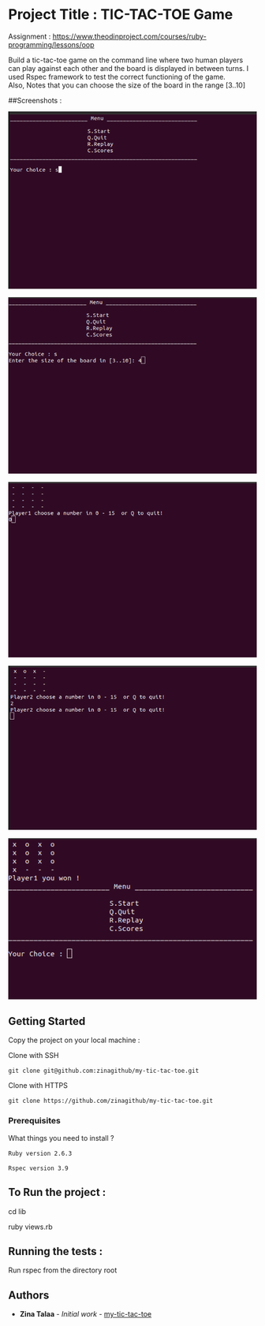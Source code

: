 # Project Title : TIC-TAC-TOE Game

Assignment : https://www.theodinproject.com/courses/ruby-programming/lessons/oop

Build a tic-tac-toe game on the command line where two human players can play against each other and the board is displayed in between turns. I used Rspec framework to test the correct functioning of the game.  
Also, Notes that you can choose the size of the board in the range [3..10]

##Screenshots :

![screenshot](https://github.com/zinagithub/my-tic-tac-toe/blob/master/image/ecran5.png)

![screenshot](https://github.com/zinagithub/my-tic-tac-toe/blob/master/image/ecran4.png)

![screenshot](https://github.com/zinagithub/my-tic-tac-toe/blob/master/image/ecran3.png)

![screenshot](https://github.com/zinagithub/my-tic-tac-toe/blob/master/image/ecran2.png)

![screenshot](https://github.com/zinagithub/my-tic-tac-toe/blob/master/image/ecran1.png)


## Getting Started

Copy the project on your local machine :

Clone with SSH 

```
git clone git@github.com:zinagithub/my-tic-tac-toe.git
```
Clone with HTTPS
```
git clone https://github.com/zinagithub/my-tic-tac-toe.git

```

### Prerequisites

What things you need to install ?

```
Ruby version 2.6.3
```
```
Rspec version 3.9
```


## To Run the project :

cd lib

ruby views.rb


## Running the tests :

Run rspec from the directory root


## Authors

* **Zina Talaa** - *Initial work* - [my-tic-tac-toe](https://github.com/zinagithub/my-tic-tac-toe)

